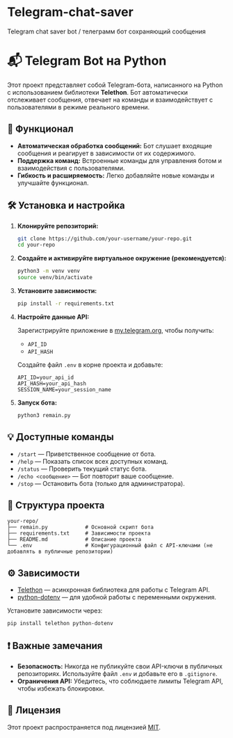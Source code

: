 # Telegram-chat-saver
Telegram chat saver bot / телеграмм бот сохраняющий сообщения

# 📬 Telegram Bot на Python

Этот проект представляет собой Telegram-бота, написанного на Python с использованием библиотеки **Telethon**. Бот автоматически отслеживает сообщения, отвечает на команды и взаимодействует с пользователями в режиме реального времени.

## 🚀 Функционал

- **Автоматическая обработка сообщений:** Бот слушает входящие сообщения и реагирует в зависимости от их содержимого.
- **Поддержка команд:** Встроенные команды для управления ботом и взаимодействия с пользователями.
- **Гибкость и расширяемость:** Легко добавляйте новые команды и улучшайте функционал.

## 🛠️ Установка и настройка

1. **Клонируйте репозиторий:**

   ```bash
   git clone https://github.com/your-username/your-repo.git
   cd your-repo
   ```

2. **Создайте и активируйте виртуальное окружение (рекомендуется):**

   ```bash
   python3 -m venv venv
   source venv/bin/activate
   ```

3. **Установите зависимости:**

   ```bash
   pip install -r requirements.txt
   ```

4. **Настройте данные API:**

   Зарегистрируйте приложение в [my.telegram.org](https://my.telegram.org), чтобы получить:

   - `API_ID`
   - `API_HASH`

   Создайте файл `.env` в корне проекта и добавьте:

   ```env
   API_ID=your_api_id
   API_HASH=your_api_hash
   SESSION_NAME=your_session_name
   ```

5. **Запуск бота:**

   ```bash
   python3 remain.py
   ```

## 💡 Доступные команды

- `/start` — Приветственное сообщение от бота.
- `/help` — Показать список всех доступных команд.
- `/status` — Проверить текущий статус бота.
- `/echo <сообщение>` — Бот повторит ваше сообщение.
- `/stop` — Остановить бота (только для администратора).

## 📂 Структура проекта

```
your-repo/
├── remain.py            # Основной скрипт бота
├── requirements.txt     # Зависимости проекта
├── README.md            # Описание проекта
└── .env                 # Конфигурационный файл с API-ключами (не добавлять в публичные репозитории)
```

## ⚙️ Зависимости

- [Telethon](https://github.com/LonamiWebs/Telethon) — асинхронная библиотека для работы с Telegram API.
- [python-dotenv](https://github.com/theskumar/python-dotenv) — для удобной работы с переменными окружения.

Установите зависимости через:

```bash
pip install telethon python-dotenv
```

## ❗ Важные замечания

- **Безопасность:** Никогда не публикуйте свои API-ключи в публичных репозиториях. Используйте файл `.env` и добавьте его в `.gitignore`.
- **Ограничения API:** Убедитесь, что соблюдаете лимиты Telegram API, чтобы избежать блокировки.

## 📄 Лицензия

Этот проект распространяется под лицензией [MIT](LICENSE).

